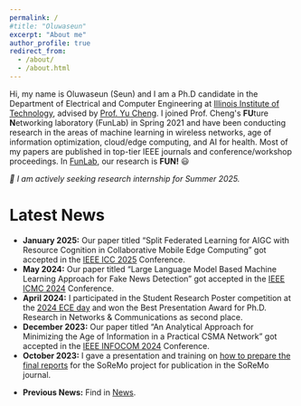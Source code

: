 ```yaml
---
permalink: /
#title: "Oluwaseun"
excerpt: "About me"
author_profile: true
redirect_from: 
  - /about/
  - /about.html
---
```


Hi, my name is Oluwaseun (Seun) and I am a Ph.D candidate in the Department of Electrical and Computer Engineering at [Illinois Institute of Technology](https://www.iit.edu/), advised by [Prof. Yu Cheng](http://www.ece.iit.edu/~yucheng/). I joined Prof. Cheng's **FU**ture **N**etworking laboratory (FunLab) in Spring 2021 and have been conducting research in the areas of machine learning in wireless networks, age of information optimization, cloud/edge computing, and AI for health. Most of my papers are published in top-tier IEEE journals and conference/workshop proceedings. In [FunLab](http://www.ece.iit.edu/~funlab/), our research is **FUN!** <span>&#128515;</span>

<i> &#128227; I am actively seeking research internship for Summer 2025.</i>

Latest News
=======
<ul>
  <li><strong>January 2025:</strong> Our paper titled “Split Federated Learning for AIGC with Resource Cognition in Collaborative Mobile Edge Computing” got accepted in the <a href="https://icc2025.ieee-icc.org/">IEEE ICC 2025</a> Conference.</li>
  <li><strong>May 2024:</strong> Our paper titled “Large Language Model Based Machine Learning Approach for Fake News Detection” got accepted in the <a href="http://www.meta-computing.info/index.html">IEEE ICMC 2024</a> Conference.</li>
  <li><strong>April 2024:</strong> I participated in the Student Research Poster competition at the <a href="https://www.iit.edu/news/2024-ece-day-seminar-and-student-research-competition">2024 ECE day</a> and won the Best Presentation Award for Ph.D. Research in Networks & Communications as second place.</li>  
  <li><strong>December 2023:</strong> Our paper titled “An Analytical Approach for Minimizing the Age of Information in a Practical CSMA Network” got accepted in the <a href="https://infocom2024.ieee-infocom.org/">IEEE INFOCOM 2024</a> Conference.</li>
  <li><strong>October 2023:</strong> I gave a presentation and training on <a href="https://www.youtube.com/watch?v=CK_5BNsiusE">how to prepare the final reports</a> for the SoReMo project for publication in the SoReMo journal.</li>
</ul>

- **Previous News:** Find in [News](news.html).
